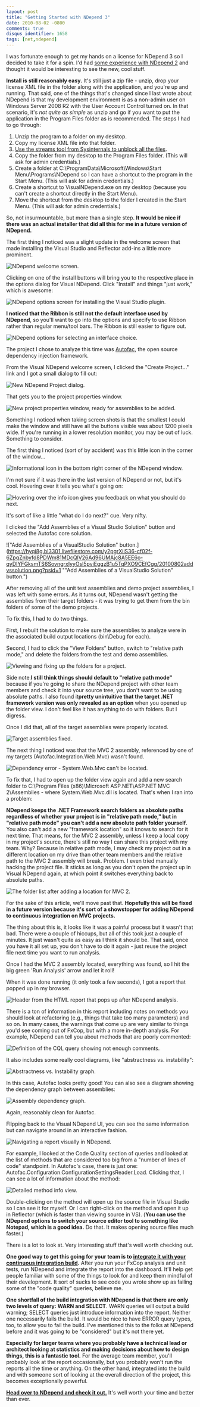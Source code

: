 ```yaml
---
layout: post
title: "Getting Started with NDepend 3"
date: 2010-08-02 -0800
comments: true
disqus_identifier: 1658
tags: [net,ndepend]
---
```

I was fortunate enough to get my hands on a license for NDepend 3 so I
decided to take it for a spin. I'd had [some experience with NDepend
2](/archive/2008/03/28/ndepend-analyze-your-code.aspx) and thought it
would be interesting to see the new, cool stuff.

**Install is still reasonably easy.** It's still just a zip file -
unzip, drop your license XML file in the folder along with the
application, and you're up and running. That said, one of the things
that's changed since I last wrote about NDepend is that my development
environment is as a non-admin user on Windows Server 2008 R2 with the
User Account Control turned on. In that scenario, it's *not quite as
simple* as unzip and go if you want to put the application in the
Program Files folder as is recommended. The steps I had to go through:

1.  Unzip the program to a folder on my desktop.
2.  Copy my license XML file into that folder.
3.  [Use the streams tool from Sysinternals to unblock all the
    files](/archive/2010/05/19/unblocking-multiple-files-at-once.aspx).
4.  Copy the folder from my desktop to the Program Files folder. (This
    will ask for admin credentials.)
5.  Create a folder at C:\\ProgramData\\Microsoft\\Windows\\Start
    Menu\\Programs\\NDepend so I can have a shortcut to the program in
    the Start Menu. (This will ask for admin credentials.)
6.  Create a shortcut to VisualNDepend.exe on my desktop (because you
    can't create a shortcut directly in the Start Menu).
7.  Move the shortcut from the desktop to the folder I created in the
    Start Menu. (This will ask for admin credentials.)

So, not insurmountable, but more than a single step. **It would be nice
if there was an actual installer that did all this for me in a future
version of NDepend.**

The first thing I noticed was a slight update in the welcome screen that
made installing the Visual Studio and Reflector add-ins a little more
prominent.

![NDepend welcome
screen.](https://hyqi8g.blu.livefilestore.com/y2p2S7_KL64bBAKjMwTfBQKqPaLu8SakVhGsfX6he4VHQTEkuMztIaa1A7WIwxoTlD4_PeanFBq9KBrWjoKwc9OIIVPFU0xN5SC1SK4Qr4ZW7s/20100802ndependstartpag.png?psid=1 "NDepend welcome screen.")

Clicking on one of the install buttons will bring you to the respective
place in the options dialog for Visual NDepend. Click "Install" and
things "just work," which is awesome:

![NDepend options screen for installing the Visual Studio
plugin.](https://hyqi8g.bl3302.livefilestore.com/y2pb8eYGvhnODjf6kobZkfwMzcnTkoGi3Wfs15jrT55cjZtAy1xrNSEF85wy3LWA8uoHqf1RjkauNVViNUN6GWZNqOMAJXRohpgWBqm-wIdpuA/20100802ndependinstallv.png?psid=1 "NDepend options screen for installing the Visual Studio plugin.")

**I noticed that the Ribbon is still not the default interface used by
NDepend**, so you'll want to go into the options and specify to use
Ribbon rather than regular menu/tool bars. The Ribbon is still easier to
figure out.

![NDepend options for selecting an interface
choice.](https://hyqi8g.blu.livefilestore.com/y2panNb8ZT3t5lr_niK03l-KIKzy1Gv5QRuAFMn8aglcUasS2lOLsv44dHDn1KQ8QBQIvvhNLbFghPcnRDv6606v1uA2qdPhLpNafekEWo93jA/20100802selectribbonint.png?psid=1 "NDepend options for selecting an interface choice.")

The project I chose to analyze this time was
[Autofac](http://autofac.googlecode.com), the open source dependency
injection framework.

From the Visual NDepend welcome screen, I clicked the "Create
Project..." link and I got a small dialog to fill out:

![New NDepend Project
dialog.](https://hyqi8g.bl3302.livefilestore.com/y2p1utJQBECN-vmZDQ0hrtd4f1G_c9_6J8EN-YyfMbRh3vPjcOqN1sRJeZzbIvYosNJW7VUL2tZpBPAXExRmWsy_99kdjPinvGQZ5TJ9wmek6o/20100802newproject1.png?psid=1 "New NDepend Project dialog.")

That gets you to the project properties window.

![New project properties window, ready for assemblies to be
added.](https://hyqi8g.blu.livefilestore.com/y2p_jsbz0VMqvpp7P33oKru7d7cpiSYYVYT___aDXH5RsoQbt-jXFDEwgMHxqexngKePDF1w0pj6uCYRnrx0fUHLRLwEgcntrGl9MWFgoKKilA/20100802newproject2.png?psid=1 "New project properties window, ready for assemblies to be added.")

Something I noticed when taking screen shots is that the smallest I
could make the window and still have all the buttons visible was about
1200 pixels wide. If you're running in a lower resolution monitor, you
may be out of luck. Something to consider.

The first thing I noticed (sort of by accident) was this little icon in
the corner of the window...

![Informational icon in the bottom right corner of the NDepend
window.](https://hyqi8g.bl3301.livefilestore.com/y2p8bQOgJDtoDrr7RwRTGH2miSSnXeI2_eGJzWMBkq-3U6TKHNmdAOyRCT_wgBQ67dGw8T-3GUP5Mu1wmKPCdjHbdEsiWPTufzFaJ156Svwmpc/20100802infoicon.png?psid=1 "Informational icon in the bottom right corner of the NDepend window.")

I'm not sure if it was there in the last version of NDepend or not, but
it's cool. Hovering over it tells you what's going on:

![Hovering over the info icon gives you feedback on what you should do
next.](https://hyqi8g.bl3301.livefilestore.com/y2pJ3QjGBxzTZbAX7uz8N4v08imRhKzrHoJa3GrLjUnUsDQ3SotsH9nM3wQgbZMAWEL0AyIXKhHtR4ANAXy3g_QDOq7Qh7wEpkNHbm301_gn7k/20100802infoiconwithinf.png?psid=1 "Hovering over the info icon gives you feedback on what you should do next.")

It's sort of like a little "what do I do next?" cue. Very nifty.

I clicked the "Add Assemblies of a Visual Studio Solution" button and
selected the Autofac core solution.

!["Add Assemblies of a VisualStudio Solution"
button.](https://hyqi8g.bl3301.livefilestore.com/y2pgrXiiS36-cf02f-6ZpqZnbyfd8PDWm81MDcQlV26Ad96UMAjc8A5EE6o-qyDIYFGksmTS6SovngrxIyyOsl5pviEggzB1u5TqPXO9CEfCgg/20100802addvssolution.png?psid=1 ""Add Assemblies of a VisualStudio Solution" button.")

After removing all of the unit test assemblies and demo project
assemblies, I was left with some errors. As it turns out, NDepend wasn't
getting the assemblies from their target folders - it was trying to get
them from the bin folders of some of the demo projects.

To fix this, I had to do two things.

First, I rebuilt the solution to make sure the assemblies to analyze
were in the associated build output locations (bin\\Debug for each).

Second, I had to click the "View Folders" button, switch to "relative
path mode," and delete the folders from the test and demo assemblies.

![Viewing and fixing up the folders for a
project.](https://hyqi8g.bl3301.livefilestore.com/y2p27BNOx0VNr2u4_426IghnWpH2OtHXWWtAIN_XL3OhZVpArxowAvjPl7E6P7XnWVOLztrsPWYffKYgt-pg6qyUobvwU0W2BgG7RNJ_7V_nh8/20100802folderlocationf.png?psid=1 "Viewing and fixing up the folders for a project.")

Side note:**I still think things should default to "relative path
mode"** because if you're going to share the NDepend project with other
team members and check it into your source tree, you don't want to be
using absolute paths. I also found it**pretty unintuitive that the
target .NET framework version was only revealed as an option** when you
opened up the folder view. I don't feel like it has anything to do with
folders. But I digress.

Once I did that, all of the target assemblies were properly located.

![Target assemblies
fixed.](https://hyqi8g.blu.livefilestore.com/y2pWFtWBb8j6XtsR4y-tJmz8QFxM9Y1LIMG7WwK7_gOirgbYu89hUFP6dWInSCrDplht0Buf33GJDigBLSlSEF0iPk5jAdUlua3hCkKbE46uyw/20100802assemblyfixes.png?psid=1 "Target assemblies fixed.")

The next thing I noticed was that the MVC 2 assembly, referenced by one
of my targets (Autofac.Integration.Web.Mvc) wasn't found.

![Dependency error - System.Web.Mvc can't be
located.](https://hyqi8g.bl3301.livefilestore.com/y2p21uvfMLAhkTa8PoLRrtVM_TkFmACwI7beZ8e2K5Cy3aHaAACQ0RKC0Bp4_fTAqsYAjcCcZ7rkzSRvlssXWtjt01OvIp3BrmmjIQeFlvxOTo/20100802dependencyerror.png?psid=1 "Dependency error - System.Web.Mvc can't be located.")

To fix that, I had to open up the folder view again and add a new search
folder to C:\\Program Files (x86)\\Microsoft ASP.NET\\ASP.NET MVC
2\\Assemblies - where System.Web.Mvc.dll is located. That's when I ran
into a problem:

**NDepend keeps the .NET Framework search folders as absolute paths
regardless of whether your project is in "relative path mode," but in
"relative path mode" you can't add a new absolute path folder
yourself.** You also can't add a new "framework location" so it knows to
search for it next time. That means, for the MVC 2 assembly, unless I
keep a local copy in my project's source, there's still no way I can
share this project with my team. Why? Because in relative path mode, I
may check my project out in a different location on my drive than other
team members and the relative path to the MVC 2 assembly will break.
Problem. I even tried manually hacking the project file. It sticks as
long as you don't open the project up in Visual NDepend again, at which
point it switches everything back to absolute paths.

![The folder list after adding a location for MVC
2.](https://hyqi8g.bl3302.livefilestore.com/y2p0EhOl2DbxZU5-tU9ij7KzcXj1W5qOUx6SD-LfNNne-ncbg_7ww_0tEePelGjtOT4MlDlMOb8KbvHUaYyBQtUvvHldpLP4n7hfFjuJiOkwog/20100802dependencyfixes.png?psid=1 "The folder list after adding a location for MVC 2.")

For the sake of this article, we'll move past that. **Hopefully this
will be fixed in a future version because it's sort of a showstopper for
adding NDepend to continuous integration on MVC projects.**

The thing about this is, it looks like it was a painful process but it
wasn't that bad. There were a couple of hiccups, but all of this took
just a couple of minutes. It just wasn't quite as easy as I think it
should be. That said, once you have it all set up, you don't have to do
it again - just reuse the project file next time you want to run
analysis.

Once I had the MVC 2 assembly located, everything was found, so I hit
the big green 'Run Analysis' arrow and let it roll!

When it was done running (it only took a few seconds), I got a report
that popped up in my browser.

![Header from the HTML report that pops up after NDepend
analysis.](https://hyqi8g.bl3301.livefilestore.com/y2pL0vMCik65BbYw0EuTSaVTj3paRVTqc9dJTFirJ3O3QVZXDPbIuVuIaPTlMb2ktCd22xTEqQxX3aTtz65u_rcb-JauOBvOKr6TjK6ROuOxgs/20100802htmlreport.png?psid=1 "Header from the HTML report that pops up after NDepend analysis.")

There is a ton of information in this report including notes on methods
you should look at refactoring (e.g., things that take too many
parameters) and so on. In many cases, the warnings that come up are very
similar to things you'd see coming out of FxCop, but with a more
in-depth analysis. For example, NDepend can tell you about methods that
are poorly commented:

![Definition of the CQL query showing not enough
comments.](https://hyqi8g.bl3301.livefilestore.com/y2pP1vOCyqvyHb17HGvRzWuSetUpcoBb1J_a-j05rcVjBClqFMoC6J3lJwR-VQHP6tgYcRUr1PXwSfu8Qd1a2WTy2b2U3oYTUdbuQR0yajOH5M/20100802commenterror.png?psid=1 "Definition of the CQL query showing not enough comments.")

It also includes some really cool diagrams, like "abstractness vs.
instability":

![Abstractness vs. Instability
graph.](https://hyqi8g.blu.livefilestore.com/y2p72NG4zNYT0MaAz73I6vJPFic87Xc5-8yLhdd5Fkjp3vetUe8MT0a2ZQndz89l4rBpVfPsE7KhUcSQV784hMz8bqK-OPTum5vi8sZlm4iMBk/20100802abstractvsinsta.png?psid=1 "Abstractness vs. Instability graph.")

In this case, Autofac looks pretty good! You can also see a diagram
showing the dependency graph between assemblies:

![Assembly dependency
graph.](https://hyqi8g.bl3301.livefilestore.com/y2pCXePGBxgsDCsju4-Z2yF6TMnJmHD7eWesroSz48PqY0lXlldRmNYASrcZrMgWEF9nYXpn8dxYjQtuCBFnZ-zbNETNKlWkhKbUc5i2OB0cFE/20100802componentdepend.png?psid=1 "Assembly dependency graph.")

Again, reasonably clean for Autofac.

Flipping back to the Visual NDepend UI, you can see the same information
but can navigate around in an interactive fashion.

![Navigating a report visually in
NDepend.](https://hyqi8g.bl3302.livefilestore.com/y2pvrhsruzovwZcR1RKh9fJ86wH3aTe3uuFIOtUAJZu1gsP86oWhmmzBTpPEqq1sITtsKwcPxF84rNknOpna-rwIR0eR2io1S0Du6V_pb77D80/20100802reportnavigatio.png?psid=1 "Navigating a report visually in NDepend.")

For example, I looked at the Code Quality section of queries and looked
at the list of methods that are considered too big from a "number of
lines of code" standpoint. In Autofac's case, there is just one:
Autofac.Configuration.ConfigurationSettingsReader.Load. Clicking that, I
can see a lot of information about the method:

![Detailed method info
view.](https://hyqi8g.bl3301.livefilestore.com/y2p1ODEm_agaxdAPd-0g1Dq-04LEHDhYQFp1dM7peMBq4Hd8EQRNWAKDfFhGqH1BK79Ylnq3bNyt1bjqZicryacjhifXqnD8GMn5X7EuWd8CzA/20100802methodinfo.png?psid=1 "Detailed method info view.")

Double-clicking on the method will open up the source file in Visual
Studio so I can see it for myself. Or I can right-click on the method
and open it up in Reflector (which is faster than viewing source in VS).
(**You can use the NDepend options to switch your source editor tool to
something like Notepad, which is a good idea.** Do that. It makes
opening source files much faster.)

There is a lot to look at. Very interesting stuff that's well worth
checking out.

**One good way to get this going for your team is to [integrate it with
your continuous integration
build](http://www.ndepend.com/NDependConsole.aspx).** After you run your
FxCop analysis and unit tests, run NDepend and integrate the report into
the dashboard. It'll help get people familiar with some of the things to
look for and keep them mindful of their development. It sort of sucks to
see code you wrote show up as failing some of the "code quality"
queries, believe me.

**One shortfall of the build integration with NDepend is that there are
only two levels of query: WARN and SELECT**. WARN queries will output a
build warning; SELECT queries just introduce information into the
report. Neither one necessarily fails the build. It would be nice to
have ERROR query types, too, to allow you to fail the build. I've
mentioned this to the folks at NDepend before and it was going to be
"considered" but it's not there yet.

**Especially for larger teams where you probably have a technical lead
or architect looking at statistics and making decisions about how to
design things, this is a fantastic tool.** For the average team member,
you'll probably look at the report occasionally, but you probably won't
run the reports all the time or anything. On the other hand, integrated
into the build and with someone sort of looking at the overall direction
of the project, this becomes exceptionally powerful.

[**Head over to NDepend and check it out.**](http://www.ndepend.com)
It's well worth your time and better than ever.

